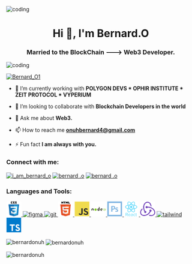  <img src="https://mir-s3-cdn-cf.behance.net/project_modules/fs/54b6c068097599.5b50bca476b9b.gif" alt="coding"><img>
    <h1 align="center">Hi 👋, I'm Bernard.O</h1>
<h3 align="center">Married to the BlockChain ---> Web3 Developer.</h3>

<img src="https://media.tenor.com/tZ2Xd8LqAnMAAAAd/typing-fast.gif" alt="coding">


<p align="left"> <a href="https://twitter.com/Bernard_O1" target="blank"><img src="https://img.shields.io/twitter/follow/Bernard_O1?logo=twitter&style=for-the-badge" alt="Bernard_O1" /></a> </p>

- 🔭 I’m currently working with  **POLYGON DEVS * OPHIR INSTITUTE * ZEIT PROTOCOL * VYPERIUM**

- 👯 I’m looking to collaborate with **Blockchain Developers in the world**

- 💬 Ask me about **Web3.**

- 📫 How to reach me **onuhbernard4@gmail.com**

- ⚡ Fun fact **I am always with you.**

<h3 align="left">Connect with me:</h3>
<p align="left">
<a href="https://twitter.com/i_am_bernard_o" target="blank"><img align="center" src="https://raw.githubusercontent.com/rahuldkjain/github-profile-readme-generator/master/src/images/icons/Social/twitter.svg" alt="i_am_bernard_o" height="30" width="40" /></a>
<a href="https://www.behance.net/bernard .o" target="blank"><img align="center" src="https://raw.githubusercontent.com/rahuldkjain/github-profile-readme-generator/master/src/images/icons/Social/behance.svg" alt="bernard .o" height="30" width="40" /></a>
 <a href="https://www.youtube.com/channel/UCrzbKqJK8qY3AK1qI3SBDGg" target="blank"><img align="center" src="https://raw.githubusercontent.com/rahuldkjain/github-profile-readme-generator/master/src/images/icons/Social/youtube.svg" alt="bernard .o" height="30" width="40" /></a>
</p>

<h3 align="left">Languages and Tools:</h3>
<p align="left"> <a href="https://www.w3schools.com/css/" target="_blank" rel="noreferrer"> <img src="https://raw.githubusercontent.com/devicons/devicon/master/icons/css3/css3-original-wordmark.svg" alt="css3" width="40" height="40"/> </a> <a href="https://www.figma.com/" target="_blank" rel="noreferrer"> <img src="https://www.vectorlogo.zone/logos/figma/figma-icon.svg" alt="figma" width="40" height="40"/> </a> <a href="https://git-scm.com/" target="_blank" rel="noreferrer"> <img src="https://www.vectorlogo.zone/logos/git-scm/git-scm-icon.svg" alt="git" width="40" height="40"/> </a> <a href="https://www.w3.org/html/" target="_blank" rel="noreferrer"> <img src="https://raw.githubusercontent.com/devicons/devicon/master/icons/html5/html5-original-wordmark.svg" alt="html5" width="40" height="40"/> </a> <a href="https://developer.mozilla.org/en-US/docs/Web/JavaScript" target="_blank" rel="noreferrer"> <img src="https://raw.githubusercontent.com/devicons/devicon/master/icons/javascript/javascript-original.svg" alt="javascript" width="40" height="40"/> </a> <a href="https://nodejs.org" target="_blank" rel="noreferrer"> <img src="https://raw.githubusercontent.com/devicons/devicon/master/icons/nodejs/nodejs-original-wordmark.svg" alt="nodejs" width="40" height="40"/> </a> <a href="https://www.photoshop.com/en" target="_blank" rel="noreferrer"> <img src="https://raw.githubusercontent.com/devicons/devicon/master/icons/photoshop/photoshop-line.svg" alt="photoshop" width="40" height="40"/> </a> <a href="https://reactjs.org/" target="_blank" rel="noreferrer"> <img src="https://raw.githubusercontent.com/devicons/devicon/master/icons/react/react-original-wordmark.svg" alt="react" width="40" height="40"/> </a> <a href="https://redux.js.org" target="_blank" rel="noreferrer"> <img src="https://raw.githubusercontent.com/devicons/devicon/master/icons/redux/redux-original.svg" alt="redux" width="40" height="40"/> </a> <a href="https://tailwindcss.com/" target="_blank" rel="noreferrer"> <img src="https://www.vectorlogo.zone/logos/tailwindcss/tailwindcss-icon.svg" alt="tailwind" width="40" height="40"/> </a> <a href="https://www.typescriptlang.org/" target="_blank" rel="noreferrer"> <img src="https://raw.githubusercontent.com/devicons/devicon/master/icons/typescript/typescript-original.svg" alt="typescript" width="40" height="40"/> </a> </p>

<p><img align="left" src="https://github-readme-stats.vercel.app/api/top-langs?username=bernardonuh&show_icons=true&locale=en&layout=compact" alt="bernardonuh" /></p>

<p>&nbsp;<img align="center" src="https://github-readme-stats.vercel.app/api?username=bernardonuh&show_icons=true&locale=en" alt="bernardonuh" /></p>

<p><img align="center" src="https://github-readme-streak-stats.herokuapp.com/?user=bernardonuh&" alt="bernardonuh" /></p>

